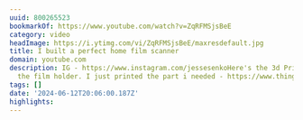 ```yaml
---
uuid: 800265523
bookmarkOf: https://www.youtube.com/watch?v=ZqRFMSjsBeE
category: video
headImage: https://i.ytimg.com/vi/ZqRFMSjsBeE/maxresdefault.jpg
title: I built a perfect home film scanner
domain: youtube.com
description: IG - https://www.instagram.com/jessesenkoHere's the 3d Printer file for
  the film holder. I just printed the part i needed - https://www.thingiverse.com/thing...
tags: []
date: '2024-06-12T20:06:00.187Z'
highlights:
---
```





